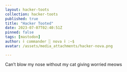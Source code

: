 ```yaml
---
layout: hacker-toots
collection: hacker-toots
published: true
title: "Hacker Tooted"
date: 2023-07-07T02:40:51Z
pinned: false
tags: [mastodon]
author: ⸸ commander ░ nova ⸸ :~$
avatar: /assets/media_attachments/hacker-nova.png

---
```


<p>Can’t blow my nose without my cat giving worried meows</p>


